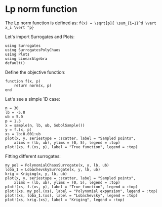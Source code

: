 # Lp norm function

The Lp norm function is defined as:
``f(x) = \sqrt[p]{ \sum_{i=1}^d \vert x_i \vert ^p}``

Let's import Surrogates and Plots:

```@example lp
using Surrogates
using SurrogatesPolyChaos
using Plots
using LinearAlgebra
default()
```

Define the objective function:

```@example lp
function f(x, p)
    return norm(x, p)
end
```

Let's see a simple 1D case:

```@example lp
n = 30
lb = -5.0
ub = 5.0
p = 1.3
x = sample(n, lb, ub, SobolSample())
y = f.(x, p)
xs = lb:0.001:ub
plot(x, y, seriestype = :scatter, label = "Sampled points",
    xlims = (lb, ub), ylims = (0, 5), legend = :top)
plot!(xs, f.(xs, p), label = "True function", legend = :top)
```

Fitting different surrogates:

```@example lp
my_pol = PolynomialChaosSurrogate(x, y, lb, ub)
loba_1 = LobachevskySurrogate(x, y, lb, ub)
krig = Kriging(x, y, lb, ub)
plot(x, y, seriestype = :scatter, label = "Sampled points",
    xlims = (lb, ub), ylims = (0, 5), legend = :top)
plot!(xs, f.(xs, p), label = "True function", legend = :top)
plot!(xs, my_pol.(xs), label = "Polynomial expansion", legend = :top)
plot!(xs, loba_1.(xs), label = "Lobachevsky", legend = :top)
plot!(xs, krig.(xs), label = "Kriging", legend = :top)
```
